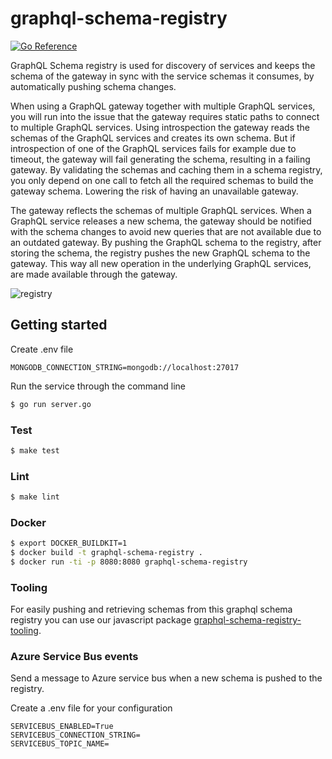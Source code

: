 # graphql-schema-registry
[![Go Reference](https://pkg.go.dev/badge/github.com/basselalaraaj/graphql-schema-registry.svg)](https://pkg.go.dev/github.com/basselalaraaj/graphql-schema-registry)

GraphQL Schema registry is used for discovery of services and keeps the schema of the gateway in sync with the service schemas it consumes, by automatically pushing schema changes.

When using a GraphQL gateway together with multiple GraphQL services, you will run into the issue that the gateway requires static paths to connect to multiple GraphQL services.
Using introspection the gateway reads the schemas of the GraphQL services and creates its own schema. But if introspection of one of the GraphQL services fails for example due to timeout, the gateway will fail generating the schema, resulting in a failing gateway. By validating the schemas and caching them in a schema registry, you only depend on one call to fetch all the required schemas to build the gateway schema. Lowering the risk of having an unavailable gateway.

The gateway reflects the schemas of multiple GraphQL services. When a GraphQL service releases a new schema, the gateway should be notified with the schema changes to avoid new queries that are not available due to an outdated gateway. By pushing the GraphQL schema to the registry, after storing the schema, the registry pushes the new GraphQL schema to the gateway. This way all new operation in the underlying GraphQL services, are made available through the gateway.

![registry](https://user-images.githubusercontent.com/5745279/103581587-98e75080-4edc-11eb-86c9-9d60329a2dc6.jpg)


## Getting started

Create .env file
```.env
MONGODB_CONNECTION_STRING=mongodb://localhost:27017
```

Run the service through the command line

```bash
$ go run server.go
```

### Test

```bash
$ make test
```

### Lint

```bash
$ make lint
```

### Docker

```bash
$ export DOCKER_BUILDKIT=1
$ docker build -t graphql-schema-registry .
$ docker run -ti -p 8080:8080 graphql-schema-registry
```

### Tooling

For easily pushing and retrieving schemas from this graphql schema registry you can use our javascript package [graphql-schema-registry-tooling](https://github.com/basselalaraaj/graphql-schema-registry-tooling).

### Azure Service Bus events

Send a message to Azure service bus when a new schema is pushed to the registry.

Create a .env file for your configuration

```env
SERVICEBUS_ENABLED=True
SERVICEBUS_CONNECTION_STRING=
SERVICEBUS_TOPIC_NAME=
```
